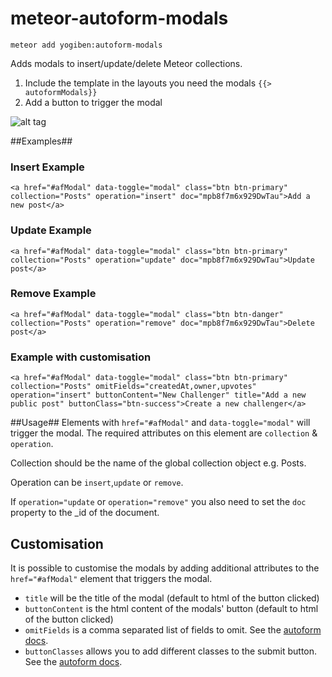 meteor-autoform-modals
======================
```meteor add yogiben:autoform-modals```

Adds modals to insert/update/delete Meteor collections.

1. Include the template in the layouts you need the modals `{{> autoformModals}}`
2. Add a button to trigger the modal


![alt tag](https://raw.githubusercontent.com/yogiben/meteor-autoform-modals/master/readme/1.png)

##Examples##
### Insert Example ###
```
<a href="#afModal" data-toggle="modal" class="btn btn-primary" collection="Posts" operation="insert" doc="mpb8f7m6x929DwTau">Add a new post</a>
```
### Update Example ###
```
<a href="#afModal" data-toggle="modal" class="btn btn-primary" collection="Posts" operation="update" doc="mpb8f7m6x929DwTau">Update post</a>
```
### Remove Example ###
```
<a href="#afModal" data-toggle="modal" class="btn btn-danger" collection="Posts" operation="remove" doc="mpb8f7m6x929DwTau">Delete post</a>
```
### Example with customisation ###
```
<a href="#afModal" data-toggle="modal" class="btn btn-primary" collection="Posts" omitFields="createdAt,owner,upvotes" operation="insert" buttonContent="New Challenger" title="Add a new public post" buttonClass="btn-success">Create a new challenger</a>
```
##Usage##
Elements with `href="#afModal"` and `data-toggle="modal"` will trigger the modal.
The required attributes on this element are ``collection`` & ``operation``.

Collection should be the name of the global collection object e.g. Posts.

Operation can be ```insert```,```update``` or ```remove```.

If ```operation="update``` or ```operation="remove"``` you also need to set the ```doc``` property to the _id of the document.

## Customisation ##
It is possible to customise the modals by adding additional attributes to the ```href="#afModal"``` element that triggers the modal.
* ```title``` will be the title of the modal (default to html of the button clicked)
* ```buttonContent``` is the html content of the modals' button (default to html of the button clicked)
* ```omitFields``` is a comma separated list of fields to omit. See the [autoform docs](https://github.com/aldeed/meteor-autoform).
* ```buttonClasses``` allows you to add different classes to the submit button. See the [autoform docs](https://github.com/aldeed/meteor-autoform).
